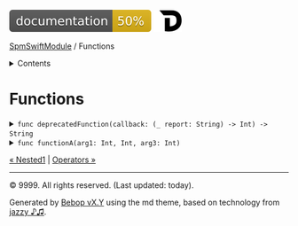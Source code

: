 <!--
Bebop simple MD theme
Copyright 2020 Bebop Authors
Licensed under MIT (https://github.com/johnfairh/Bebop/blob/master/LICENSE)
-->
![50%](badge.svg)
[![Open in Dash](img/dash.svg)](dash-feed://https%3A%2F%2Fwww%2Egoogle%2Ecom%2F)


[SpmSwiftModule](index.md)
 / Functions


<details>
<summary>Contents</summary>


[Types](types.md?swift)

  * [ABaseClass](types/abaseclass.md?swift)


  * [ADerivedClass](types/aderivedclass.md?swift)


  * [AnEnum](types/anenum.md?swift)


  * [FirstProtocol](types/firstprotocol1.md?swift)


  * [GenericBase](types/genericbase.md?swift)


  * [Nop](types/nop.md?swift)


  * [PropertyWrapperClient](types/propertywrapperclient.md?swift)


  * [SecondProtocol](types/secondprotocol.md?swift)


  * [SpmSwiftModule](types/spmswiftmodule.md?swift)

    * [Nested1](types/spmswiftmodule/nested1.md?swift)

    * [Nested2](types/spmswiftmodule.md?swift#nested2)


  * [T](types.md?swift#t1)



Functions

  * [deprecatedFunction(callback:)](#deprecatedfunctioncallback)


  * [functionA(arg1:_:arg3:)](#functionaarg1_arg3)



[Operators](operators.md?swift)

  * [+(T, T)](operators.md?swift#t-t)



[Extensions](extensions.md?swift)

  * [Collection](extensions/collection.md?swift)


  * [String.Element](extensions/stringelement.md?swift)





</details>

# Functions

















<details>
<summary><code>func deprecatedFunction(callback: (_ report: String) -> Int) -> String</code></summary>






⚠️  Deprecated
  - iOS - deprecated since 12.0. Deprecated\!.

  - macOS - deprecated since 10.14. Deprecated on *macOS* too.

  - Deprecated.



A deprecated function






#### Declaration

``` swift
public func deprecatedFunction(callback: (_ report: String) -> Int) -> String
```




#### Parameters

`callback`: The callback




#### Return Value
A string






[Show on GitHub](https://www.bbc.co.uk//Sources/SpmSwiftModule/SpmSwiftModule.swift#L55-L57)
</details>









<details>
<summary><code>func functionA(arg1: Int, Int, arg3: Int)</code></summary>



ℹ️  Availability
  * iOS 9+
  * macOS 10.12+






ℹ️  Note
  - tvOS - unavailable. Not available on the big screen.

See [`SpmSwiftModule`](types/spmswiftmodule.md) – or [`SpmSwiftModule.ABaseClass`](types/abaseclass.md).






#### Declaration

``` swift
public func functionA(
    arg1: Int,
    _ arg2: Int,
    arg3 argMeaning: Int)
```




#### Parameters

`arg1`: Number one


`arg2`: Second


`arg3`: Third









[Show on GitHub](https://www.bbc.co.uk//Sources/SpmSwiftModule/SpmSwiftModule.swift#L43-L46)
</details>





[&laquo; Nested1](types/spmswiftmodule/nested1.md?swift) | [Operators &raquo;](operators.md?swift)


-----
&copy; 9999. All rights reserved. (Last updated: today).


Generated by [Bebop vX.Y](https://github.com/johnfairh/Bebop)
using the md theme, based on technology from
[jazzy ♪♫](https://github.com/realm/jazzy).


